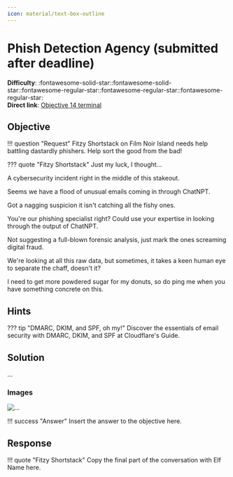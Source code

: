 ```yaml
---
icon: material/text-box-outline
---
```


# Phish Detection Agency (submitted after deadline)

**Difficulty**: :fontawesome-solid-star::fontawesome-solid-star::fontawesome-regular-star::fontawesome-regular-star::fontawesome-regular-star:<br/>
**Direct link**: [Objective 14 terminal](https://.../)

## Objective

!!! question "Request"
    Fitzy Shortstack on Film Noir Island needs help battling dastardly phishers. Help sort the good from the bad!

??? quote "Fitzy Shortstack"
    Just my luck, I thought...

A cybersecurity incident right in the middle of this stakeout.

Seems we have a flood of unusual emails coming in through ChatNPT.

Got a nagging suspicion it isn't catching all the fishy ones.

You're our phishing specialist right? Could use your expertise in looking through the output of ChatNPT.

Not suggesting a full-blown forensic analysis, just mark the ones screaming digital fraud.

We're looking at all this raw data, but sometimes, it takes a keen human eye to separate the chaff, doesn't it?

I need to get more powdered sugar for my donuts, so do ping me when you have something concrete on this.

## Hints

??? tip "DMARC, DKIM, and SPF, oh my!"
    Discover the essentials of email security with DMARC, DKIM, and SPF at Cloudflare's Guide.


## Solution

...


### Images

![...](...)


!!! success "Answer"
    Insert the answer to the objective here.

## Response

!!! quote "Fitzy Shortstack"
    Copy the final part of the conversation with Elf Name here.

